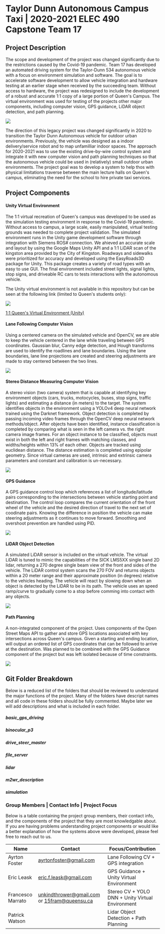 # Taylor Dunn Autonomous Campus Taxi | 2020-2021 ELEC 490 Capstone Team 17
## Project Description
The scope and development of the project was changed significantly due to the restrictions caused by the Covid-19 pandemic. Team 17 has developed an automated driving system for the Taylor-Dunn 534 autonomous vehicle with a focus on environment simulation and software.  The goal is to accelerate software development to allow vehicle integration and hardware testing at an earlier stage when received by the succeeding team. Without access to hardware, the project was redesigned to include the development of a robust and accurate 1:1 copy of a large portion of Queen's Campus. The virtual environment was used for testing of the projects other major components, including computer vision, GPS guidance, LiDAR object detection, and path planning.


![](https://media.giphy.com/media/H7rpSYHRyYgamxQNqw/giphy.gif)

The direction of this legacy project was changed significantly in 2020 to transition the Taylor Dunn Autonomous vehicle for outdoor urban environments. Previously, the vehicle was designed as a indoor delivery/service robot and to map unfamilliar indoor spaces. The approach for 2020-2021 was to use the existing drive-by-wire control system and integrate it with new computer vision and path planning techniques so that the autonomous vehicle could be used in (relatively) small outdoor urban environments. The project goal was to develop a system to help thos with physical limitations traverse between the main lecture halls on Queen's campus, eliminating the need for the school to hire private taxi services.
## Project Components
#### Unity Virtual Environment
The 1:1 virtual recreation of Queen's campus was developed to be used as the simulation testing environment in response to the Covid-19 pandemic. Without access to campus, a large scale, easily manipulated, virtual testing grounds was needed to complete project validation. The simulated environment runs in the Unity game development software through integration with Siemens ROS# connection. We ahieved an accurate scale and layout by using the Google Maps Unity API and a 1:1 LiDAR scan of the kingston area provided by the City of Kingston. Roadways and sidewalks were prioritized for accuracy and developed using the EasyRoads3D package for Unity. This package creates a variety of road types with an easy to use GUI. The final environment included street lights, signal lights, stop signs, and driveable RC cars to tests interactions with the autonomous vehicle.

The Unity virtual environment is not available in this repository but can be seen at the following link (limited to Queen's students only):

![](https://i.imgur.com/SPv84xw.png)


[1:1 Queen's Virtual Environment (Unity)](https://code.engineering.queensu.ca/elec490-autonomous-driving/elec-490-2020-2021-unity)

#### Lane Following Computer Vision
Using a centered camera on the simulated vehicle and OpenCV, we are able to keep the vehicle centered in the lane while traveling between GPS coordinates. Gaussian blur, Canny edge detection, and Hough transforms are used to identify the roadlines and lane boundaries. Using the lane boundaries, lane line projections are created and steering adjustments are made to stay centered between the two lines. 

![](https://i.imgur.com/6bNpZUK.png)


#### Stereo Distance Measuring Computer Vision
A stereo vision (two camera) system that is capable at identifying key environment objects (cars, trucks, motocycles, buses, stop signs, traffic lights) and estimating a distance (in meters) to the target. The system identifies objects in the environment using a YOLOv4 deep neural network trained using the Darknet framework. Object detection is completed by passing incoming video frames through the OpenCV deep neural network methods/object. After objects have been identified, instance classification is completed by comparing what is seen in the left camera vs. the right camera image frames. For an object instance to be classified, objects must exist in both the left and right frames with matching classes, and widths/heights within 13% of each other. Objects are tracked using euclidean distance. The distance estimation is completed using epipolar geometry. Since virtual cameras are used, intrinsic and extrinsic camera parameters and constant and calibration is un-necessary.


![](https://i.imgur.com/p2xF7GE.gif)

#### GPS Guidance
A GPS guidance control loop which references a list of longitude/latitude pairs corresponding to the intersections between vehicle starting point and destination. The control loop compares the current orientation of the front wheel of the vehicle and the desired direction of travel to the next set of coodinate pairs. Knowing the difference in position the vehicle can make steering adjustments as it continues to move forward. Smoothing and overshoot prevention are handled using PID.

![](https://i.imgur.com/Hx8d40v.png)

#### LiDAR Object Detection
A simulated LiDAR sensor is included on the virtual vehicle. The virtual LiDAR is tuned to mimic the capabilities of the SICK LMS5XX single band 2D lidar, returning a 270 degree single beam view of the front and sides of the vehicle. The LiDAR control system scans the 270 FOV and returns objects within a 20 meter range and their approximate position (in degrees) relative to the vehicles heading. The vehicle will react by slowing down when an object is detected by the LiDAR to be in its path. The vehicle uses an speed ramp/curve to gradually come to a stop before comming into contact with any objects.

![](https://i.imgur.com/qao1mtb.png)

#### Path Planning
A non-integrated component of the project. Uses components of the Open Street Maps API to gather and store GPS locations associated with key intersections across Queen's campus. Given a starting and ending location, will output an ordered list of GPS coordinates that can be followed to arrive at the destination. Was planned to be combined with the GPS Guidance component of the project but was left isolated because of time constraints.

![](https://i.imgur.com/P89b3Gq.png)

## Git Folder Breakdown
Below is a reduced list of the folders that should be reviewed to understand the major functions of the project. Many of the folders have descript names and all code in these folders should be fully commented. Maybe later we will add descriptions and what is included in each folder.

##### basic_gps_driving 
##### binocular_p3
##### drive_steer_master
##### file_server
##### lidar
##### m2wr_description
##### simulation
### Group Members | Contact Info | Project Focus
Below is a table containing the project group members, their contact info, and the components of the project that they are most knowledgable about. If you are having problems understanding project components or would like a better explanation of how the systems above were developed, please feel free to reach out to us.

|Name|Contact|Focus/Contribution|
|-------------------|----------------------------------------------|--------------------------------------------------|
|Ayrton Foster|ayrtonfoster@gmail.com|Lane Following CV + GPS integration|
| Eric Leask        | eric.f.leask@gmail.com                       | GPS Guidance + Unity Virtual Environment         |
| Francesco Marrato | unkindthrower@gmail.com or 15fram@queensu.ca | Stereo CV + YOLO DNN + Unity Virtual Environment |
| Patrick Watson    |                                              | Lidar Object Detection + Path Planning           |



